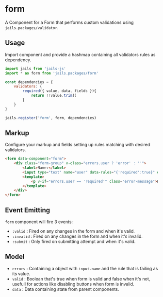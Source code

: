 # form

A Component for a Form that performs custom validations using `jails.packages/validator`.

## Usage
Import component and provide a hashmap containing all validators rules as dependency.

```js
import jails from 'jails-js'
import * as form from 'jails.packages/form'

const dependencies = {
	validators: {
		required({ value, data, fields }){
			return !!value.trim()
		}
	}
}

jails.register('form', form, dependencies)
```

## Markup
Configure your markup and fields setting up rules matching with desired validators.

```html
<form data-component="form">
	<div class="form-group" v-class="errors.user ? 'error' : ''">
		<label>Name:</label>
		<input type="text" name="user" data-rules="{'required':true}" data-static="true" />
		<template>
			<p v-if="errors.user == 'required'" class="error-message">Este campo é obrigatório</p>
		</template>
	</div>
</form>
```
## Event Emitting

`form` component will fire 3 events:
- `:valid`   : Fired on any changes in the form and when it's valid.
- `:invalid` : Fired on any changes in the form and when it's invalid.
- `:submit`  : Only fired on submitting attempt and when it's valid.

## Model 

- `errors` : Containing a object with `input.name` and the rule that is failing as its value.
- `valid`  : Boolean that's true when form is valid and false when it's not, usefull for actions like disabling buttons when form is invalid.
- `data`   : Data containing state from parent components.
